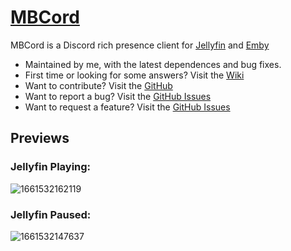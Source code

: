 


<!---
<img src="https://raw.githubusercontent.com/SandwichFox/MBCord/master/icons/large.png" alt="MBCord" title="MBCord Logo" width="50%" height=""> 
--->
# [MBCord](https://chocolatey.org/packages/mbcord)


MBCord is a Discord rich presence client for [Jellyfin](https://jellyfin.org) and [Emby](https://emby.media/)

* Maintained by me, with the latest dependences and bug fixes.
* First time or looking for some answers? Visit the [Wiki](https://github.com/SandwichFox/MBCord/wiki)
* Want to contribute? Visit the [GitHub](https://github.com/SandwichFox/MBCord)
* Want to report a bug? Visit the [GitHub Issues](https://github.com/SandwichFox/MBCord/issues)
* Want to request a feature? Visit the [GitHub Issues](https://github.com/SandwichFox/MBCord/issues)


## Previews

### Jellyfin Playing:

![1661532162119](https://raw.githubusercontent.com/SandwichFox/MBCord/master/image/README/1661532162119.png)


### Jellyfin Paused:


![1661532147637](https://raw.githubusercontent.com/SandwichFox/MBCord/master/image/README/1661532147637.png)
